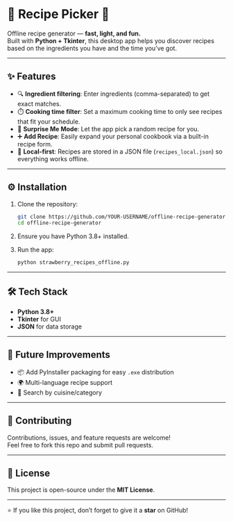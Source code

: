 # 🍓 Recipe Picker 🍓

Offline recipe generator — **fast, light, and fun.**  
Built with **Python + Tkinter**, this desktop app helps you discover recipes based on the ingredients you have and the time you’ve got.

---

## ✨ Features
- 🔍 **Ingredient filtering**: Enter ingredients (comma-separated) to get exact matches.  
- ⏱️ **Cooking time filter**: Set a maximum cooking time to only see recipes that fit your schedule.  
- 🎲 **Surprise Me Mode**: Let the app pick a random recipe for you.  
- ➕ **Add Recipe**: Easily expand your personal cookbook via a built-in recipe form.  
- 📂 **Local-first**: Recipes are stored in a JSON file (`recipes_local.json`) so everything works offline.

---


## ⚙️ Installation

1. Clone the repository:
   ```bash
   git clone https://github.com/YOUR-USERNAME/offline-recipe-generator.git
   cd offline-recipe-generator
   ```

2. Ensure you have Python 3.8+ installed.

3. Run the app:
   ```bash
   python strawberry_recipes_offline.py
   ```

---

## 🛠️ Tech Stack
- **Python 3.8+**
- **Tkinter** for GUI
- **JSON** for data storage

---

## 🚀 Future Improvements
- 📦 Add PyInstaller packaging for easy `.exe` distribution  
- 🌍 Multi-language recipe support  
- 🔎 Search by cuisine/category  

---

## 🤝 Contributing
Contributions, issues, and feature requests are welcome!  
Feel free to fork this repo and submit pull requests.

---

## 📜 License
This project is open-source under the **MIT License**.

---

⭐ If you like this project, don’t forget to give it a **star** on GitHub!
